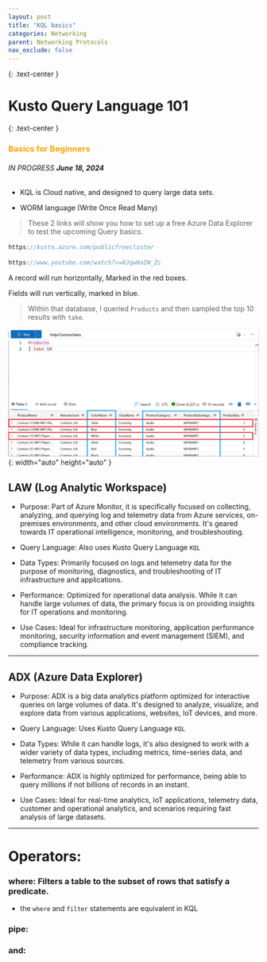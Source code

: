 ```yaml
---
layout: post
title: "KQL basics"
categories: Networking
parent: Networking Protocols
nav_exclude: false
---
```


{: .text-center }
# Kusto Query Language 101

{: .text-center }
### <span style="color: orange; font-weight: bold;">Basics for Beginners</span>


###### IN PROGRESS ***June 18, 2024***

- KQL is Cloud native, and designed to query large data sets.

- WORM language (Write Once Read Many)

> These 2 links will show you how to set up a free Azure Data Explorer to test the upcoming Query basics.


```scss
https://kusto.azure.com/publicfreecluster
```

```scss
https://www.youtube.com/watch?v=8JqwHaIW_Zc
```


A record will run horizontally, Marked in the red boxes. 

Fields will run vertically, marked in blue.

> Within that database, I queried `Products` and then sampled the top 10 results with `take`.

![adx2.png](/assets/adx2.png){: width="auto" height="auto" }


## LAW (Log Analytic Workspace)

- Purpose: Part of Azure Monitor, it is specifically focused on collecting, analyzing, and querying log and telemetry data from Azure services, on-premises environments, and other cloud environments. It's geared towards IT operational intelligence, monitoring, and troubleshooting.

- Query Language: Also uses Kusto Query Language `KQL`

- Data Types: Primarily focused on logs and telemetry data for the purpose of monitoring, diagnostics, and troubleshooting of IT infrastructure and applications.

- Performance: Optimized for operational data analysis. While it can handle large volumes of data, the primary focus is on providing insights for IT operations and monitoring.

- Use Cases: Ideal for infrastructure monitoring, application performance monitoring, security information and event management (SIEM), and compliance tracking.

----

## ADX (Azure Data Explorer)

- Purpose: ADX is a big data analytics platform optimized for interactive queries on large volumes of data. It's designed to analyze, visualize, and explore data from various applications, websites, IoT devices, and more.

- Query Language: Uses Kusto Query Language `KQL`

- Data Types: While it can handle logs, it's also designed to work with a wider variety of data types, including metrics, time-series data, and telemetry from various sources.

- Performance: ADX is highly optimized for performance, being able to query millions if not billions of records in an instant.

- Use Cases: Ideal for real-time analytics, IoT applications, telemetry data, customer and operational analytics, and scenarios requiring fast analysis of large datasets.

----

# Operators:


### where: Filters a table to the subset of rows that satisfy a predicate.
- the `where` and `filter` statements are equivalent in KQL

### pipe: 

### and: 

###

###

###

###

###

###

###

###

###

###

